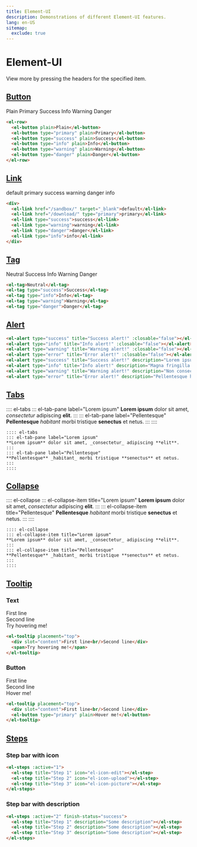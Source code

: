 ```yaml
---
title: Element-UI
description: Demonstrations of different Element-UI features.
lang: en-US
sitemap:
  exclude: true
---
```


# Element-UI
View more by pressing the headers for the specified item.

## [Button](https://element.eleme.io/#/en-US/component/button)
<el-row>
  <el-button plain>Plain</el-button>
  <el-button type="primary" plain>Primary</el-button>
  <el-button type="success" plain>Success</el-button>
  <el-button type="info" plain>Info</el-button>
  <el-button type="warning" plain>Warning</el-button>
  <el-button type="danger" plain>Danger</el-button>
</el-row>

```html
<el-row>
  <el-button plain>Plain</el-button>
  <el-button type="primary" plain>Primary</el-button>
  <el-button type="success" plain>Success</el-button>
  <el-button type="info" plain>Info</el-button>
  <el-button type="warning" plain>Warning</el-button>
  <el-button type="danger" plain>Danger</el-button>
</el-row>
```

## [Link](https://element.eleme.io/#/en-US/component/link)
<div>
  <el-link href="/sandbox/" target="_blank">default</el-link>
  <el-link href="/download/" type="primary">primary</el-link>
  <el-link type="success">success</el-link>
  <el-link type="warning">warning</el-link>
  <el-link type="danger">danger</el-link>
  <el-link type="info">info</el-link>
</div>

```html
<div>
  <el-link href="/sandbox/" target="_blank">default</el-link>
  <el-link href="/download/" type="primary">primary</el-link>
  <el-link type="success">success</el-link>
  <el-link type="warning">warning</el-link>
  <el-link type="danger">danger</el-link>
  <el-link type="info">info</el-link>
</div>
```

## [Tag](https://element.eleme.io/#/en-US/component/tag)
<el-tag>Neutral</el-tag>
<el-tag type="success">Success</el-tag>
<el-tag type="info">Info</el-tag>
<el-tag type="warning">Warning</el-tag>
<el-tag type="danger">Danger</el-tag>

```html
<el-tag>Neutral</el-tag>
<el-tag type="success">Success</el-tag>
<el-tag type="info">Info</el-tag>
<el-tag type="warning">Warning</el-tag>
<el-tag type="danger">Danger</el-tag>
```

## [Alert](https://element.eleme.io/#/en-US/component/alert)
<el-alert type="success" title="Success alert!" :closable="false"></el-alert>
<el-alert type="info" title="Info alert!" :closable="false"></el-alert>
<el-alert type="warning" title="Warning alert!" :closable="false"></el-alert>
<el-alert type="error" title="Error alert!" :closable="false"></el-alert>
<el-alert type="success" title="Success alert!" description="Lorem ipsum dolor sit amet, consectetur adipiscing elit, sed do eiusmod tempor incididunt ut labore et dolore magna aliqua." show-icon :closable="false"></el-alert>
<el-alert type="info" title="Info alert!" description="Magna fringilla urna porttitor rhoncus dolor purus non." show-icon :closable="false"></el-alert>
<el-alert type="warning" title="Warning alert!" description="Non consectetur a erat nam at." show-icon :closable="false"></el-alert>
<el-alert type="error" title="Error alert!" description="Pellentesque habitant morbi tristique senectus et netus." show-icon :closable="false"></el-alert>

```html
<el-alert type="success" title="Success alert!" :closable="false"></el-alert>
<el-alert type="info" title="Info alert!" :closable="false"></el-alert>
<el-alert type="warning" title="Warning alert!" :closable="false"></el-alert>
<el-alert type="error" title="Error alert!" :closable="false"></el-alert>
<el-alert type="success" title="Success alert!" description="Lorem ipsum dolor sit amet, consectetur adipiscing elit, sed do eiusmod tempor incididunt ut labore et dolore magna aliqua." show-icon :closable="false"></el-alert>
<el-alert type="info" title="Info alert!" description="Magna fringilla urna porttitor rhoncus dolor purus non." show-icon :closable="false"></el-alert>
<el-alert type="warning" title="Warning alert!" description="Non consectetur a erat nam at." show-icon :closable="false"></el-alert>
<el-alert type="error" title="Error alert!" description="Pellentesque habitant morbi tristique senectus et netus." show-icon :closable="false"></el-alert>
```

## [Tabs](https://element.eleme.io/#/en-US/component/tabs)
:::: el-tabs
::: el-tab-pane label="Lorem ipsum"
**Lorem ipsum** dolor sit amet, _consectetur_ adipiscing **elit**.
:::
::: el-tab-pane label="Pellentesque"
**Pellentesque** _habitant_ morbi tristique **senectus** et netus.
:::
::::

```
:::: el-tabs
::: el-tab-pane label="Lorem ipsum"
**Lorem ipsum** dolor sit amet, _consectetur_ adipiscing **elit**.
:::
::: el-tab-pane label="Pellentesque"
**Pellentesque** _habitant_ morbi tristique **senectus** et netus.
:::
::::
```

## [Collapse](https://element.eleme.io/#/en-US/component/collapse)
:::: el-collapse
::: el-collapse-item title="Lorem ipsum"
**Lorem ipsum** dolor sit amet, _consectetur_ adipiscing **elit**.
:::
::: el-collapse-item title="Pellentesque"
**Pellentesque** _habitant_ morbi tristique **senectus** et netus.
:::
::::

```
:::: el-collapse
::: el-collapse-item title="Lorem ipsum"
**Lorem ipsum** dolor sit amet, _consectetur_ adipiscing **elit**.
:::
::: el-collapse-item title="Pellentesque"
**Pellentesque** _habitant_ morbi tristique **senectus** et netus.
:::
::::
```

## [Tooltip](https://element.eleme.io/#/en-US/component/tooltip)
### Text
<el-tooltip placement="top">
  <div slot="content">First line<br/>Second line</div>
  <span>Try hovering me!</span>
</el-tooltip>

```html
<el-tooltip placement="top">
  <div slot="content">First line<br/>Second line</div>
  <span>Try hovering me!</span>
</el-tooltip>
```

### Button
<el-tooltip placement="top">
  <div slot="content">First line<br/>Second line</div>
  <el-button type="primary" plain>Hover me!</el-button>
</el-tooltip>

```html
<el-tooltip placement="top">
  <div slot="content">First line<br/>Second line</div>
  <el-button type="primary" plain>Hover me!</el-button>
</el-tooltip>
```

## [Steps](https://element.eleme.io/#/en-US/component/steps)

### Step bar with icon
<el-steps :active="1">
  <el-step title="Step 1" icon="el-icon-edit"></el-step>
  <el-step title="Step 2" icon="el-icon-upload"></el-step>
  <el-step title="Step 3" icon="el-icon-picture"></el-step>
</el-steps>

```html
<el-steps :active="1">
  <el-step title="Step 1" icon="el-icon-edit"></el-step>
  <el-step title="Step 2" icon="el-icon-upload"></el-step>
  <el-step title="Step 3" icon="el-icon-picture"></el-step>
</el-steps>
```

### Step bar with description
<el-steps :active="2" finish-status="success">
  <el-step title="Step 1" description="First you do this"></el-step>
  <el-step title="Step 2" description="Then you do this"></el-step>
  <el-step title="Step 3" description="Then you do that"></el-step>
</el-steps>

```html
<el-steps :active="2" finish-status="success">
  <el-step title="Step 1" description="Some description"></el-step>
  <el-step title="Step 2" description="Some description"></el-step>
  <el-step title="Step 3" description="Some description"></el-step>
</el-steps>
```
